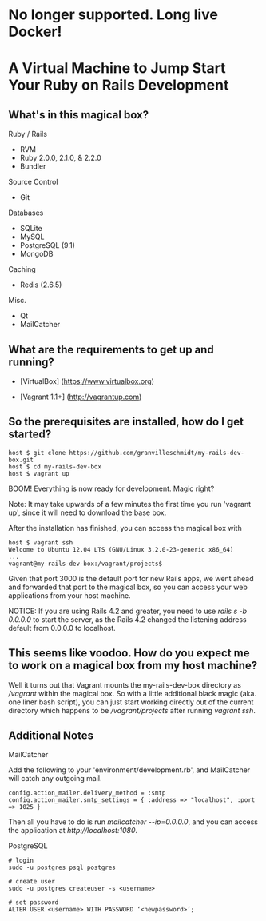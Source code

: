 # No longer supported. Long live Docker!

# A Virtual Machine to Jump Start Your Ruby on Rails Development

## What's in this magical box?

Ruby / Rails
* RVM
* Ruby 2.0.0, 2.1.0, & 2.2.0
* Bundler

Source Control
* Git

Databases
* SQLite
* MySQL
* PostgreSQL (9.1)
* MongoDB

Caching
* Redis (2.6.5)

Misc.
* Qt
* MailCatcher

## What are the requirements to get up and running?

* [VirtualBox] (https://www.virtualbox.org)

* [Vagrant 1.1+] (http://vagrantup.com)

## So the prerequisites are installed, how do I get started?

    host $ git clone https://github.com/granvilleschmidt/my-rails-dev-box.git
    host $ cd my-rails-dev-box
    host $ vagrant up

BOOM! Everything is now ready for development. Magic right?

Note: It may take upwards of a few minutes the first time you
run 'vagrant up', since it will need to download the base box.

After the installation has finished, you can access the magical box with

    host $ vagrant ssh
    Welcome to Ubuntu 12.04 LTS (GNU/Linux 3.2.0-23-generic x86_64)
    ...
    vagrant@my-rails-dev-box:/vagrant/projects$

Given that port 3000 is the default port for new Rails apps, we went ahead and forwarded that port to the magical box, so you can access your web applications from your host machine.

NOTICE: If you are using Rails 4.2 and greater, you need to use _rails s -b 0.0.0.0_ to start the server, as the Rails 4.2 changed the listening address default from 0.0.0.0 to localhost.

## This seems like voodoo. How do you expect me to work on a magical box from my host machine?

Well it turns out that Vagrant mounts the my-rails-dev-box directory as _/vagrant_ within the magical box. So with a little additional black  magic (aka. one liner bash script), you can
just start working directly out of the current directory which happens to be _/vagrant/projects_ after running _vagrant ssh_.

## Additional Notes

MailCatcher

Add the following to your 'environment/development.rb', and MailCatcher will catch any
outgoing mail.

    config.action_mailer.delivery_method = :smtp
    config.action_mailer.smtp_settings = { :address => "localhost", :port => 1025 }

Then all you have to do is run _mailcatcher --ip=0.0.0.0_, and you can access the application at  _http://localhost:1080_.

PostgreSQL

    # login
    sudo -u postgres psql postgres

    # create user
    sudo -u postgres createuser -s <username>

    # set password
    ALTER USER <username> WITH PASSWORD ‘<newpassword>’;
